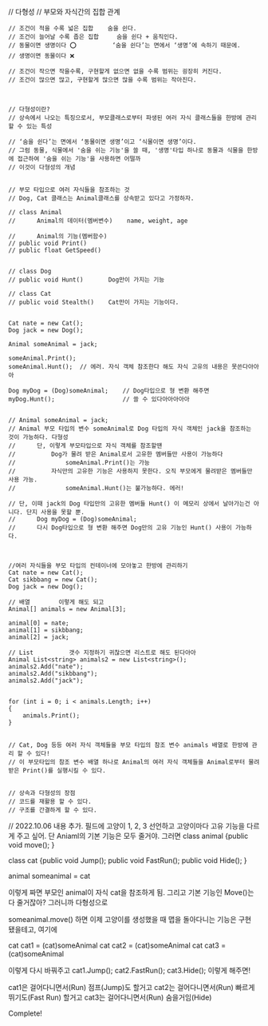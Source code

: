 // 다형성
    // 부모와 자식간의 집합 관계
    
    // 조건이 적을 수록 넓은 집합    숨을 쉰다.
    // 조건이 늘어날 수록 좁은 집합     숨을 쉰다 + 움직인다.
    // 동물이면 생명이다 ⭕          ‘숨을 쉰다’는 면에서 ‘생명’에 속하기 때문에.
    // 생명이면 동물이다 ❌
    
    // 조건이 작으면 작을수록, 구현할게 없으면 없을 수록 범위는 굉장히 커진다.
    // 조건이 많으면 많고, 구현할게 많으면 많을 수록 범위는 작아진다.
    
    
    
    // 다형성이란?
    // 상속에서 나오는 특징으로서, 부모클래스로부터 파생된 여러 자식 클래스들을 한방에 관리할 수 있는 특성
    
    // ‘숨을 쉰다’는 면에서 ‘동물이면 생명’이고 ‘식물이면 생명’이다.
    // 그럼 동물, 식물에서 '숨을 쉬는 기능'을 쓸 때, '생명'타입 하나로 동물과 식물을 한방에 접근하여 '숨을 쉬는 기능'을 사용하면 어떨까
    // 이것이 다형성의 개념
    
    
    // 부모 타입으로 여러 자식들을 참조하는 것
    // Dog, Cat 클래스는 Animal클래스를 상속받고 있다고 가정하자.
    
    // class Animal
    //      Animal의 데이터(멤버변수)    name, weight, age
    
    //      Animal의 기능(멤버함수)
    // public void Print()
    // public float GetSpeed()
    
    
    // class Dog
    // public void Hunt()       Dog만이 가지는 기능
    
    // class Cat
    // public void Stealth()    Cat만이 가지는 기능이다.


    Cat nate = new Cat();
    Dog jack = new Dog();

    Animal someAnimal = jack;

    someAnimal.Print();
    someAnimal.Hunt();  // 에러. 자식 객체 참조한다 해도 자식 고유의 내용은 못쓴다아아아

    Dog myDog = (Dog)someAnimal;    // Dog타입으로 형 변환 해주면
    myDog.Hunt();                   // 쓸 수 있다아아아아아


    // Animal someAnimal = jack;
    // Animal 부모 타입의 변수 someAnimal로 Dog 타입의 자식 객체인 jack을 참조하는 것이 가능하다. 다형성
    //      단, 이렇게 부모타입으로 자식 객체를 참조할땐
    //          Dog가 물려 받은 Animal로서 고유한 멤버들만 사용이 가능하다
    //              someAnimal.Print()는 가능
    //          자식만의 고유한 기능은 사용하지 못한다. 오직 부모에게 물려받은 멤버들만 사용 가능.
    //              someAnimal.Hunt()는 불가능하다. 에러!

    // 단, 이때 jack의 Dog 타입만의 고유한 멤버들 Hunt() 이 메모리 상에서 날아가는건 아니다. 단지 사용을 못할 뿐.
    //      Dog myDog = (Dog)someAnimal;
    //      다시 Dog타입으로 형 변환 해주면 Dog만의 고유 기능인 Hunt() 사용이 가능하다.
    
    
    
    //여러 자식들을 부모 타입의 컨테이너에 모아놓고 한방에 관리하기
    Cat nate = new Cat();
    Cat sikbbang = new Cat();
    Dog jack = new Dog();
    
    // 배열        이렇게 해도 되고
    Animal[] animals = new Animal[3];

    animal[0] = nate;
    animal[1] = sikbbang;
    animal[2] = jack;
    
    // List          갯수 지정하기 귀찮으면 리스트로 해도 된다아아
    Animal List<string> animals2 = new List<string>();
    animals2.Add("nate");
    animals2.Add("sikbbang");
    animals2.Add("jack");


    for (int i = 0; i < animals.Length; i++)
    {
        animals.Print();
    }
    

    // Cat, Dog 등등 여러 자식 객체들을 부모 타입의 참조 변수 animals 배열로 한방에 관리 할 수 있다! 
    // 이 부모타입의 참조 변수 배열 하나로 Animal의 여러 자식 객체들을 Animal로부터 물려받은 Print()를 실행시킬 수 있다.


    // 상속과 다형성의 장점
    // 코드를 재활용 할 수 있다.
    // 구조를 간결하게 할 수 있다.





// 2022.10.06 내용 추가. 필드에 고양이 1, 2, 3 선언하고 고양이마다 고유 기능을 다르게 주고 싶어. 단 Aniaml의 기본 기능은 모두 줄거야. 그러면
class animal
{public void move();
}

class cat
{public void Jump();
public void FastRun();
public void Hide();
}


animal someanimal = cat

이렇게 짜면 부모인 animal이 자식 cat을 참조하게 됨. 그리고 기본 기능인 Move()는 다 줄거잖아? 그러니까 다형성으로

someanimal.move() 하면 이제 고양이를 생성했을 때 맵을 돌아다니는 기능은 구현 됐을테고,
여기에

cat cat1 = (cat)someAnimal
cat cat2 = (cat)someAnimal
cat cat3 = (cat)someAnimal

이렇게 다시 바꿔주고
cat1.Jump();
cat2.FastRun();
cat3.Hide();
이렇게 해주면!

cat1은 걸어다니면서(Run) 점프(Jump)도 할거고
cat2는 걸어다니면서(Run) 빠르게 뛰기도(Fast Run) 할거고
cat3는 걸어다니면서(Run) 숨을거임(Hide)

Complete!







